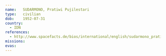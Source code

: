 ```yaml
---
name:	SUDARMONO, Pratiwi Pujilestari
type:	civilian
dob:	1952-07-31
country:
  - IDN
references:
  - http://www.spacefacts.de/bios/international/english/sudarmono_pratiwi.htm
missions:
evas:
---
```

